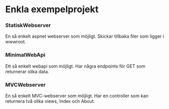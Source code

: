 # Enkla exempelprojekt

### StatiskWebserver
En så enkelt aspnet webserver som möjligt. Skickar tillbaka filer som ligger i wwwroot. 

### MinimalWebApi
Ett så enkelt webapi som möjligt. Har några endpoints för GET som returnerar olika data.

### MVCWebserver
En så enkelt MVC-webserver som möjligt. Har en controller som kan returnera två olika views, Index och About.